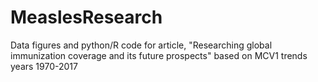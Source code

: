 # MeaslesResearch
Data figures and python/R code for article, "Researching global immunization coverage and its future prospects" based on MCV1 trends years 1970-2017

